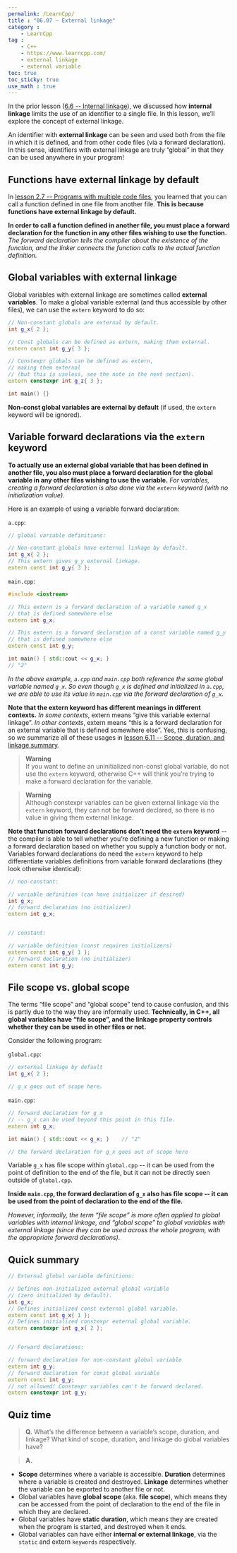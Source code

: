 ```yaml
---
permalink: /LearnCpp/
title : "06.07 — External linkage"
category :
    - LearnCpp
tag : 
    - C++
    - https://www.learncpp.com/
    - external linkage
    - external variable
toc: true  
toc_sticky: true 
use_math : true
---
```



In the prior lesson ([6.6 -- Internal linkage](https://www.learncpp.com/cpp-tutorial/internal-linkage/)), we discussed how **internal linkage** limits the use of an identifier to a single file. In this lesson, we’ll explore the concept of external linkage.

An identifier with **external linkage** can be seen and used both from the file in which it is defined, and from other code files (via a forward declaration). In this sense, identifiers with external linkage are truly “global” in that they can be used anywhere in your program!


## Functions have external linkage by default

In [lesson 2.7 -- Programs with multiple code files](https://www.learncpp.com/cpp-tutorial/programs-with-multiple-code-files/), you learned that you can call a function defined in one file from another file. **This is because functions have external linkage by default.**

**In order to call a function defined in another file, you must place a forward declaration for the function in any other files wishing to use the function.** *The forward declaration tells the compiler about the existence of the function, and the linker connects the function calls to the actual function definition.*


## Global variables with external linkage

Global variables with external linkage are sometimes called **external variables**. To make a global variable external (and thus accessible by other files), we can use the `extern` keyword to do so:

```c++
// Non-constant globals are external by default.
int g_x{ 2 };

// Const globals can be defined as extern, making them external.
extern const int g_y{ 3 };

// Constexpr globals can be defined as extern,
// making them external 
// (but this is useless, see the note in the next section).
extern constexpr int g_z{ 3 };

int main() {}
```

**Non-const global variables are external by default** (if used, the `extern` keyword will be ignored).


## Variable forward declarations via the `extern` keyword

**To actually use an external global variable that has been defined in another file, you also must place a forward declaration for the global variable in any other files wishing to use the variable.** *For variables, creating a forward declaration is also done via the `extern` keyword (with no initialization value).*

Here is an example of using a variable forward declaration:

`a.cpp`:

```c++
// global variable definitions:

// Non-constant globals have external linkage by default.
int g_x{ 2 };              
// This extern gives g_y external linkage.
extern const int g_y{ 3 }; 
```

`main.cpp`:

```c++
#include <iostream>

// This extern is a forward declaration of a variable named g_x
// that is defined somewhere else
extern int g_x; 

// This extern is a forward declaration of a const variable named g_y
// that is defined somewhere else
extern const int g_y; 

int main() { std::cout << g_x; }
// "2"
```

*In the above example, `a.cpp` and `main.cpp` both reference the same global variable named `g_x`. So even though `g_x` is defined and initialized in `a.cpp`, we are able to use its value in `main.cpp` via the forward declaration of `g_x`.*

**Note that the extern keyword has different meanings in different contexts.** *In some contexts*, extern means “give this variable external linkage”. *In other contexts*, extern means “this is a forward declaration for an external variable that is defined somewhere else”. Yes, this is confusing, so we summarize all of these usages in [lesson 6.11 -- Scope, duration, and linkage summary](https://www.learncpp.com/cpp-tutorial/scope-duration-and-linkage-summary/).

>**Warning**  
If you want to define an uninitialized non-const global variable, do not use the `extern` keyword, otherwise C++ will think you’re trying to make a forward declaration for the variable.

>**Warning**  
Although constexpr variables can be given external linkage via the `extern` keyword, they can not be forward declared, so there is no value in giving them external linkage.

**Note that function forward declarations don’t need the `extern` keyword** -- the compiler is able to tell whether you’re defining a new function or making a forward declaration based on whether you supply a function body or not. Variables forward declarations do need the `extern` keyword to help differentiate variables definitions from variable forward declarations (they look otherwise identical):


```c++
// non-constant:

// variable definition (can have initializer if desired)
int g_x;
// forward declaration (no initializer)
extern int g_x;


// constant:

// variable definition (const requires initializers)
extern const int g_y{ 1 };
// forward declaration (no initializer)
extern const int g_y;
```


## File scope vs. global scope

The terms “file scope” and “global scope” tend to cause confusion, and this is partly due to the way they are informally used. **Technically, in C++, all global variables have “file scope”, and the linkage property controls whether they can be used in other files or not.**

Consider the following program:

`global.cpp`:

```c++
// external linkage by default
int g_x{ 2 }; 

// g_x goes out of scope here.
```

`main.cpp`:

```c++
// forward declaration for g_x
// -- g_x can be used beyond this point in this file.
extern int g_x; 

int main() { std::cout << g_x; }    // "2"

// the forward declaration for g_x goes out of scope here
```

Variable `g_x` has file scope within `global.cpp` -- it can be used from the point of definition to the end of the file, but it can not be directly seen outside of `global.cpp`.

**Inside `main.cpp`, the forward declaration of `g_x` also has file scope -- it can be used from the point of declaration to the end of the file.**

*However, informally, the term “file scope” is more often applied to global variables with internal linkage, and “global scope” to global variables with external linkage (since they can be used across the whole program, with the appropriate forward declarations).*


## Quick summary

```c++
// External global variable definitions:

// Defines non-initialized external global variable
// (zero initialized by default).
int g_x;
// Defines initialized const external global variable.
extern const int g_x{ 1 };
// Defines initialized constexpr external global variable.
extern constexpr int g_x{ 2 };


// Forward declarations:

// forward declaration for non-constant global variable
extern int g_y;
// forward declaration for const global variable
extern const int g_y;
// not allowed! Constexpr variables can't be forward declared.
extern constexpr int g_y;
```


## Quiz time

>**Q.** What’s the difference between a variable’s scope, duration, and linkage? What kind of scope, duration, and linkage do global variables have?  

>**A.**  
- **Scope** determines where a variable is accessible. **Duration** determines where a variable is created and destroyed. **Linkage** determines whether the variable can be exported to another file or not.  
- Global variables have **global scope** (aka. **file scope**), which means they can be accessed from the point of declaration to the end of the file in which they are declared.  
- Global variables have **static duration**, which means they are created when the program is started, and destroyed when it ends.  
- Global variables can have either **internal or external linkage**, via the `static` and extern `keywords` respectively.  
